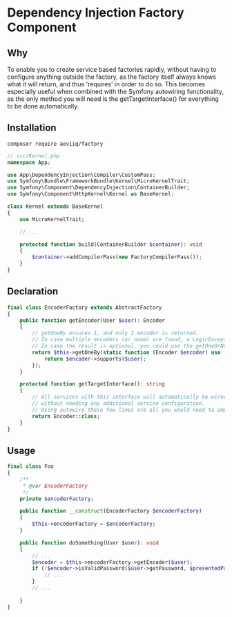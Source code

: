 # Dependency Injection Factory Component

## Why
To enable you to create service based factories rapidly, without having to configure
anything outside the factory, as the factory itself always knows what it will return, and thus 'requires' in order to do so. This becomes especially useful when combined with the Symfony autowiring functionality, as the only method you will need is the getTargetInterface() for everything to be done automatically.

## Installation
```
composer require aeviiq/factory
```
```php
// src/Kernel.php
namespace App;

use App\DependencyInjection\Compiler\CustomPass;
use Symfony\Bundle\FrameworkBundle\Kernel\MicroKernelTrait;
use Symfony\Component\DependencyInjection\ContainerBuilder;
use Symfony\Component\HttpKernel\Kernel as BaseKernel;

class Kernel extends BaseKernel
{
    use MicroKernelTrait;

    // ...

    protected function build(ContainerBuilder $container): void
    {
        $container->addCompilerPass(new FactoryCompilerPass());
    }
}
```

## Declaration
```php
final class EncoderFactory extends AbstractFactory
{
    public function getEncoder(User $user): Encoder
    {
        // getOneBy ensures 1, and only 1 encoder is returned. 
        // In case multiple encoders (or none) are found, a LogicException will be thrown.
        // In case the result is optional, you could use the getOneOrNullBy().
        return $this->getOneBy(static function (Encoder $encoder) use ($user) {
            return $encoder->supports($user);
        });
    }

    protected function getTargetInterface(): string
    {
        // All services with this interface will automatically be wired to the factory 
        // without needing any additional service configuration.
        // Using autowire these few lines are all you would need to implement your factory.
        return Encoder::class;
    }
}
```

## Usage
```php
final class Foo
{
    /**
     * @var EncoderFactory
     */
    private $encoderFactory;

    public function __construct(EncoderFactory $encoderFactory)
    {
        $this->encoderFactory = $encoderFactory;
    }

    public function doSomething(User $user): void
    {
        // ...
        $encoder = $this->encoderFactory->getEncoder($user);
        if (!$encoder->isValidPassword($user->getPassword, $presentedPassword, $user->getSalt())) {
            // ...
        }
        // ...
        
    }
}
```
